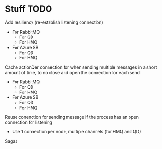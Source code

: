 # Stuff TODO

Add resiliency (re-establish listening connection)
 - For RabbitMQ
	- For QD
	- For HMQ
 - For Azure SB
	- For QD
	- For HMQ

Cache actionQer connection for when sending multiple messages in a short amount of time, to no close and open the connection for each send
 - For RabbitMQ
	- For QD
	- For HMQ
 - For Azure SB
	- For QD
	- For HMQ

Reuse conenction for sending message if the process has an open connection for listening
 - Use 1 connection per node, multiple channels (for HMQ and QD)

Sagas